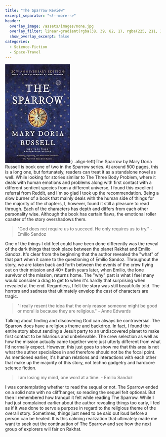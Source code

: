 ```yaml
---
title: "The Sparrow Review"
excerpt_separator: "<!--more-->"
header:
  overlay_image: /assets/images/none.jpg
  overlay_filter: linear-gradient(rgba(38, 39, 82, 1), rgba(225, 211, 135, 1))
  show_overlay_excerpt: false
categories:
  - Science-Fiction
  - Space-Travel
---
```

![the-sparrow-cover](/assets/images/the-sparrow.jpg){: .align-left}The Sparrow by Mary Doria Russell is book one of two in the Sparrow series. At around 500 pages, this is a long one, but fortunately, readers can treat it as a standalone novel as well. While looking for stories similar to The Three Body Problem, where it deals with human emotions and problems along with first contact with a different sentient species from a different universe, I found this excellent referral from Reddit, and I'm so glad I took up the recommendation. Being a slow burner of a book that mainly deals with the human side of things for the majority of the chapters, I, however, found it still a pleasure to read through. Each of the characters has depth and differs from each other personality wise. Although the book has certain flaws, the emotional roller coaster of the story overshadows them.

>"God does not require us to succeed. He only requires us to try." - Emilio Sandoz

One of the things I did feel could have been done differently was the reveal of the dark things that took place between the planet Rakhat and Emilio Sandoz. It's clear from the beginning that the author revealed the "what" of that part when it came to the questioning of Emilio Sandoz. Throughout the story, we are taken back and forth between the events of the crew flying out on their mission and 40+ Earth years later, when Emilio, the lone survivor of the mission, returns home. The "why" part is what I feel many would consider a drag to get to when it's hardly that surprising when revealed at the end. Regardless, I felt the story was still beautifully told. The horrors and sadness that ultimately envelop the cast of characters are tragic.

>"I really resent the idea that the only reason someone might be good or moral is because they are religious." - Anne Edwards

Talking about finding and discovering God can always be controversial. The Sparrow does have a religious theme and backdrop. In fact, I found the entire story about sending a Jesuit party to an undiscovered planet to make first contact to be hilarious and unbelievable. The crew selection as well as how the mission actually came together were just utterly different from what I'd normally expect. However, this just goes to show me that this area is not what the author specializes in and therefore should not be the focal point. As mentioned earlier, it's human relations and interactions with each other that make up the majority of this story, not techno gadgetry and hardcore science fiction.

>I am losing my mind, one word at a time. - Emilio Sandoz

I was contemplating whether to read the sequel or not. The Sparrow ended on a solid note with no cliffhanger, so reading the sequel felt optional. But then I remembered how tranquil it felt while reading The Sparrow. While I had just complained earlier about the author revealing things too early, I feel as if it was done to serve a purpose in regard to the religious theme of the overall story. Sometimes, things just need to be said out loud before a person can be healed. It is this calming realization that ultimately made me want to seek out the continuation of The Sparrow and see how the next group of explorers will fair on Rakhat.